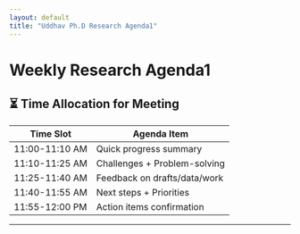 ```yaml
---
layout: default
title: "Uddhav Ph.D Research Agenda1"
---
```



# Weekly Research Agenda1

## ⏳ **Time Allocation for Meeting**
| Time Slot       | Agenda Item                  |  
|-----------------|------------------------------|  
| 11:00-11:10 AM | Quick progress summary       |  
| 11:10-11:25 AM | Challenges + Problem-solving |  
| 11:25-11:40 AM | Feedback on drafts/data/work     |  
| 11:40-11:55 AM | Next steps + Priorities      |  
| 11:55-12:00 PM | Action items confirmation     |  

---
